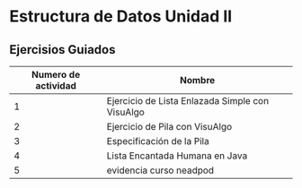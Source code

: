# Estructura de Datos Unidad II

## Ejercisios Guiados

| Numero de actividad | Nombre | 
|--------|------|
| 1    |Ejercicio de Lista Enlazada Simple con VisuAlgo  |
| 2   | Ejercicio de Pila con VisuAlgo |
| 3    |Especificación de la Pila|
| 4    |Lista Encantada Humana en Java|
| 5 | evidencia curso neadpod| 
